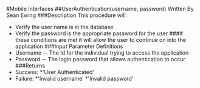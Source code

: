 #Mobile Interfaces
##UserAuthentication(username, password)
Written By Sean Ewing
###Description
This procedure will:
* Verify the user name is in the database
* Verify the password is the appropriate password for the user
###If these conditions are met it will allow the user to continue on into the application
###Input Parameter Definitions
* Username -- The Id for the individual trying to access the application
* Password -- The login password that allows authentication to occur
###Returns
* Success: 
	*'User Authenticated'
* Failure:
	*'Invalid username'
	*'Invalid password'

